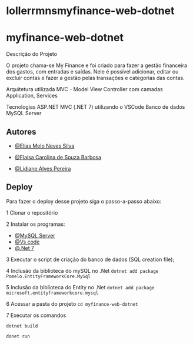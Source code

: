 # lollerrmnsmyfinance-web-dotnet


# myfinance-web-dotnet
Descrição do Projeto

O projeto chama-se My Finance e foi criado para fazer a gestão financeira dos gastos, com entradas e saídas.
Nele é possível adicionar, editar ou excluir contas e fazer a gestão pelas transações e categorias das contas.

Arquitetura utilizada
MVC - Model View Controller com camadas Application, Services 

Tecnologias
ASP.NET MVC (.NET 7) utilizando o VSCode
Banco de dados MySQL Server	
## Autores

- [@Elias Melo Neves Silva](https://www.github.com/lollerrmns)

- [@Flaísa Carolina de Souza Barbosa](https://www.github.com/Flaisa)

- [@Lidiane Alves Pereira](https://www.github.com/LidianeAlves)


## Deploy

Para fazer o deploy desse projeto siga o passo-a-passo abaixo:


1 Clonar o repositório 

2 Instalar os programas: 
- [@MySQL Server](https://www.mysql.com/downloads/)
- [@Vs code](https://code.visualstudio.com/download)
- [@.Net 7](https://dotnet.microsoft.com/pt-br/download)

3 Executar o script de criação do banco de dados (SQL creation file);

4 Inclusão da biblioteca do mySQL no .Net 
    ```dotnet add package Pomelo.EntityFrameworkCore.MySql```

5 Inclusão da biblioteca do Entity no .Net
     ```dotnet add package microsoft.entityframeworkcore.mysql```

6 Acessar a pasta do projeto 
    ```cd myfinance-web-dotnet```
    
7 Executar os comandos 

```dotnet build```

```donet run```




